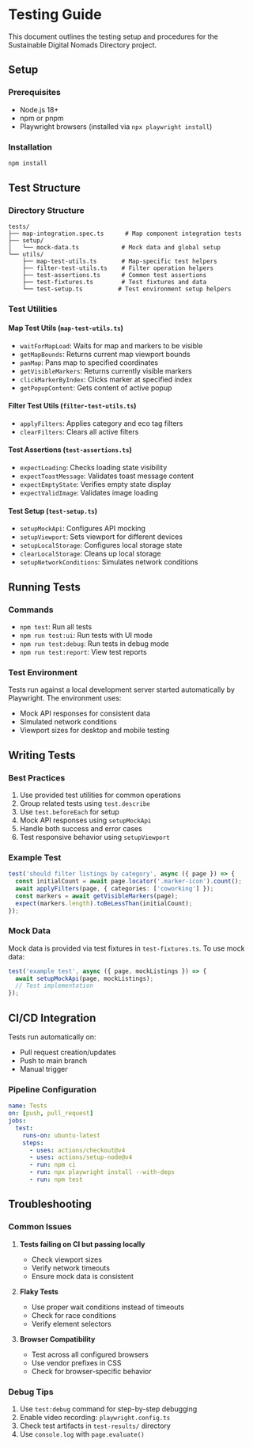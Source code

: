 # Testing Guide

This document outlines the testing setup and procedures for the Sustainable Digital Nomads Directory project.

## Setup

### Prerequisites
- Node.js 18+
- npm or pnpm
- Playwright browsers (installed via `npx playwright install`)

### Installation
```bash
npm install
```

## Test Structure

### Directory Structure
```
tests/
├── map-integration.spec.ts      # Map component integration tests
├── setup/
│   └── mock-data.ts            # Mock data and global setup
└── utils/
    ├── map-test-utils.ts       # Map-specific test helpers
    ├── filter-test-utils.ts    # Filter operation helpers
    ├── test-assertions.ts      # Common test assertions
    ├── test-fixtures.ts        # Test fixtures and data
    └── test-setup.ts          # Test environment setup helpers
```

### Test Utilities

#### Map Test Utils (`map-test-utils.ts`)
- `waitForMapLoad`: Waits for map and markers to be visible
- `getMapBounds`: Returns current map viewport bounds
- `panMap`: Pans map to specified coordinates
- `getVisibleMarkers`: Returns currently visible markers
- `clickMarkerByIndex`: Clicks marker at specified index
- `getPopupContent`: Gets content of active popup

#### Filter Test Utils (`filter-test-utils.ts`)
- `applyFilters`: Applies category and eco tag filters
- `clearFilters`: Clears all active filters

#### Test Assertions (`test-assertions.ts`)
- `expectLoading`: Checks loading state visibility
- `expectToastMessage`: Validates toast message content
- `expectEmptyState`: Verifies empty state display
- `expectValidImage`: Validates image loading

#### Test Setup (`test-setup.ts`)
- `setupMockApi`: Configures API mocking
- `setupViewport`: Sets viewport for different devices
- `setupLocalStorage`: Configures local storage state
- `clearLocalStorage`: Cleans up local storage
- `setupNetworkConditions`: Simulates network conditions

## Running Tests

### Commands
- `npm test`: Run all tests
- `npm run test:ui`: Run tests with UI mode
- `npm run test:debug`: Run tests in debug mode
- `npm run test:report`: View test reports

### Test Environment
Tests run against a local development server started automatically by Playwright. The environment uses:
- Mock API responses for consistent data
- Simulated network conditions
- Viewport sizes for desktop and mobile testing

## Writing Tests

### Best Practices
1. Use provided test utilities for common operations
2. Group related tests using `test.describe`
3. Use `test.beforeEach` for setup
4. Mock API responses using `setupMockApi`
5. Handle both success and error cases
6. Test responsive behavior using `setupViewport`

### Example Test
```typescript
test('should filter listings by category', async ({ page }) => {
  const initialCount = await page.locator('.marker-icon').count();
  await applyFilters(page, { categories: ['coworking'] });
  const markers = await getVisibleMarkers(page);
  expect(markers.length).toBeLessThan(initialCount);
});
```

### Mock Data
Mock data is provided via test fixtures in `test-fixtures.ts`. To use mock data:
```typescript
test('example test', async ({ page, mockListings }) => {
  await setupMockApi(page, mockListings);
  // Test implementation
});
```

## CI/CD Integration

Tests run automatically on:
- Pull request creation/updates
- Push to main branch
- Manual trigger

### Pipeline Configuration
```yaml
name: Tests
on: [push, pull_request]
jobs:
  test:
    runs-on: ubuntu-latest
    steps:
      - uses: actions/checkout@v4
      - uses: actions/setup-node@v4
      - run: npm ci
      - run: npx playwright install --with-deps
      - run: npm test
```

## Troubleshooting

### Common Issues
1. **Tests failing on CI but passing locally**
   - Check viewport sizes
   - Verify network timeouts
   - Ensure mock data is consistent

2. **Flaky Tests**
   - Use proper wait conditions instead of timeouts
   - Check for race conditions
   - Verify element selectors

3. **Browser Compatibility**
   - Test across all configured browsers
   - Use vendor prefixes in CSS
   - Check for browser-specific behavior

### Debug Tips
1. Use `test:debug` command for step-by-step debugging
2. Enable video recording: `playwright.config.ts`
3. Check test artifacts in `test-results/` directory
4. Use `console.log` with `page.evaluate()`
